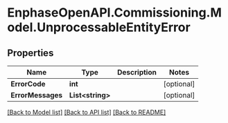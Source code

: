 # EnphaseOpenAPI.Commissioning.Model.UnprocessableEntityError

## Properties

Name | Type | Description | Notes
------------ | ------------- | ------------- | -------------
**ErrorCode** | **int** |  | [optional] 
**ErrorMessages** | **List&lt;string&gt;** |  | [optional] 

[[Back to Model list]](../README.md#documentation-for-models) [[Back to API list]](../README.md#documentation-for-api-endpoints) [[Back to README]](../README.md)

